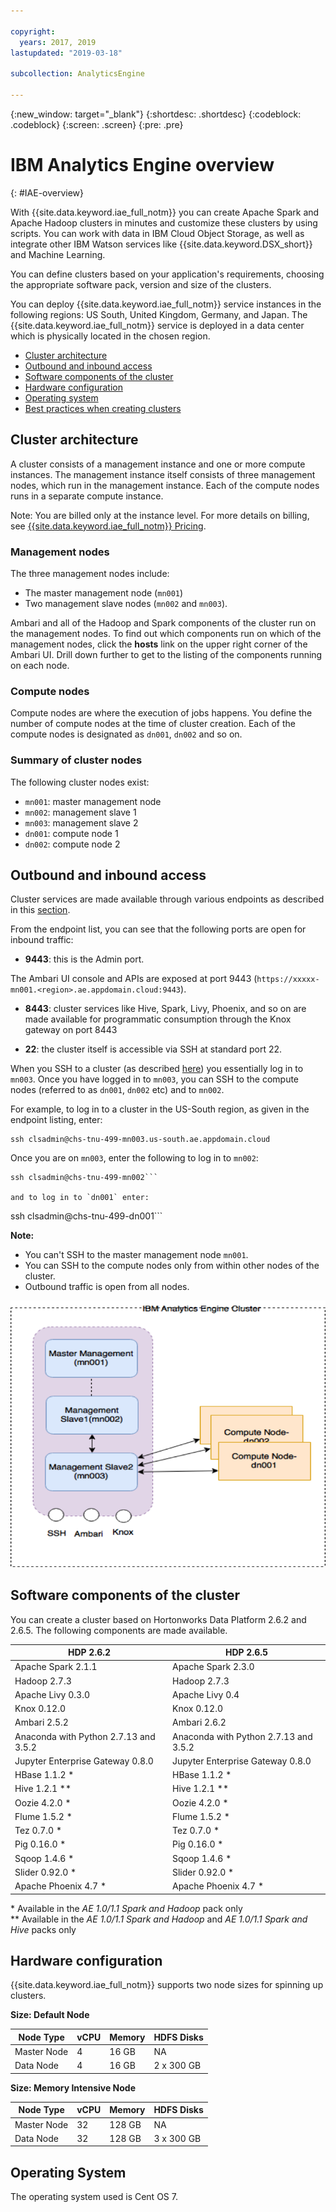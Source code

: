 ```yaml
---

copyright:
  years: 2017, 2019
lastupdated: "2019-03-18"

subcollection: AnalyticsEngine

---
```


<!-- Attribute definitions -->
{:new_window: target="_blank"}
{:shortdesc: .shortdesc}
{:codeblock: .codeblock}
{:screen: .screen}
{:pre: .pre}

# IBM Analytics Engine overview
{: #IAE-overview}

With {{site.data.keyword.iae_full_notm}} you can create Apache Spark and Apache Hadoop clusters in minutes and customize these clusters by using scripts. You can work with data in IBM Cloud Object Storage, as well as integrate other IBM Watson services like {{site.data.keyword.DSX_short}} and Machine Learning.

You can define clusters based on your application's requirements,  choosing the appropriate software pack, version and size of the clusters.

You can deploy {{site.data.keyword.iae_full_notm}} service instances in the following regions: US South, United Kingdom, Germany, and Japan. The {{site.data.keyword.iae_full_notm}} service is deployed in a data center which is physically located in the chosen region.

- [Cluster architecture](#cluster-architecture)
- [Outbound and inbound access](#outbound-and-inbound-access)
- [Software components of the cluster](#software-components-of-the-cluster)
- [Hardware configuration](#hardware-configuration)
- [Operating system](#operating-system)
- [Best practices when creating clusters](/docs/services/AnalyticsEngine?topic=AnalyticsEngine-best-practices)

## Cluster architecture

A cluster consists of a management instance and one or more compute instances. The management instance itself consists of three management nodes, which run in the management instance. Each of the compute nodes runs in a separate compute instance.

Note: You are billed only at the instance level. For more details on billing, see [{{site.data.keyword.iae_full_notm}}   Pricing](https://www.ibm.com/cloud/analytics-engine/pricing).

### Management nodes

The three management nodes include:
- The master management node (`mn001`)
- Two management slave nodes (`mn002` and `mn003`).

Ambari and all of the Hadoop and Spark components of the cluster run on the management nodes. To find out which components run on which of the management nodes, click the **hosts** link on the upper right corner of the Ambari UI. Drill down further to get to the listing of the components running on each node.

### Compute nodes

Compute nodes are where the execution of jobs happens. You define the number of compute nodes at the time of cluster creation. Each of the compute nodes is designated as `dn001`, `dn002` and so on.

### Summary of cluster nodes

The following cluster nodes exist:

- `mn001`: master management node
- `mn002`: management slave 1
- `mn003`: management slave 2
- `dn001`: compute node 1
- `dn002`: compute node 2

## Outbound and inbound access

Cluster services are made available through various endpoints as described in this [section](/docs/services/AnalyticsEngine?topic=AnalyticsEngine-retrieve-endpoints).

From the endpoint list, you can see that the following ports are open for inbound traffic:

-	**9443**: this is the Admin port.

 The Ambari UI console and APIs are exposed at port 9443 (`https://xxxxx-mn001.<region>.ae.appdomain.cloud:9443`).
-	**8443**: cluster services like Hive, Spark, Livy, Phoenix, and so on are made available for programmatic consumption through the Knox gateway on port 8443

-	**22**: the cluster itself is accessible via SSH at standard port 22.

 When you SSH to a cluster (as described [here](/docs/services/AnalyticsEngine?topic=AnalyticsEngine-connect-SSH)) you essentially log in to `mn003`. Once you have logged in to `mn003`, you can SSH to the compute nodes (referred to as `dn001`, `dn002` etc) and to `mn002`.

For example, to log in to a cluster in the US-South region, as given in the endpoint listing, enter:
```
ssh clsadmin@chs-tnu-499-mn003.us-south.ae.appdomain.cloud
```

Once you are on `mn003`, enter the following to log in to `mn002`:
```
ssh clsadmin@chs-tnu-499-mn002```

and to log in to `dn001` enter:

```
ssh clsadmin@chs-tnu-499-dn001```

**Note:**
- You can't SSH to the master management node `mn001`.
- You can SSH to the compute nodes only from within other nodes of the cluster.
- Outbound traffic is open from all nodes.

![Shows the {{site.data.keyword.iae_full_notm}} cluster architecture.](images/AnalyticsEngineCluster.png)


## Software components of the cluster
You can create a cluster based on Hortonworks Data Platform 2.6.2 and 2.6.5. The following components are made available.

| HDP 2.6.2       | HDP 2.6.5        |
|---------------------|------------------------|
| Apache Spark 2.1.1 | Apache Spark 2.3.0 |
| Hadoop 2.7.3 | Hadoop 2.7.3|
| Apache Livy 0.3.0 | Apache Livy 0.4|
| Knox 0.12.0 | Knox 0.12.0|
| Ambari 2.5.2 | Ambari 2.6.2|
| Anaconda with Python 2.7.13 and 3.5.2 | Anaconda with Python 2.7.13 and 3.5.2|
| Jupyter Enterprise Gateway 0.8.0 | Jupyter Enterprise Gateway 0.8.0|
| HBase 1.1.2 &#42; | HBase 1.1.2 &#42;|
| Hive 1.2.1 &#42;&#42; | Hive 1.2.1 &#42;&#42;|
| Oozie 4.2.0 &#42; | Oozie 4.2.0 &#42;|
| Flume 1.5.2 &#42; | Flume 1.5.2 &#42;|
| Tez 0.7.0 &#42; | Tez 0.7.0 &#42;|
| Pig 0.16.0 &#42; | Pig 0.16.0 &#42;|
| Sqoop 1.4.6 &#42; | Sqoop 1.4.6 &#42;|
| Slider 0.92.0 &#42; | Slider 0.92.0 &#42;|
| Apache Phoenix 4.7 &#42; | Apache Phoenix 4.7 &#42;|


&#42; Available in the _AE 1.0/1.1 Spark and Hadoop_ pack only <br>
&#42;&#42; Available in the _AE 1.0/1.1 Spark and Hadoop_ and _AE 1.0/1.1 Spark and Hive_ packs only

## Hardware configuration

{{site.data.keyword.iae_full_notm}} supports two node sizes for spinning up clusters.

**Size: Default Node**

| Node Type | vCPU | Memory | HDFS Disks |
|---------|------------|-----------|-----------|
| Master Node | 4| 16 GB | NA |
| Data Node | 4| 16 GB | 2 x 300 GB |

**Size: Memory Intensive Node**

| Node Type | vCPU | Memory | HDFS Disks |
|---------|------------|-----------|-----------|
| Master Node | 32| 128 GB | NA |
| Data Node | 32| 128 GB | 3 x 300 GB |

## Operating System
The operating system used is Cent OS 7.
